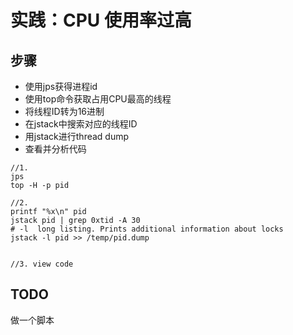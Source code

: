 # 实践：CPU 使用率过高

## 步骤

* 使用jps获得进程id
* 使用top命令获取占用CPU最高的线程
* 将线程ID转为16进制
* 在jstack中搜索对应的线程ID
* 用jstack进行thread dump
* 查看并分析代码

```text
//1. 
jps 
top -H -p pid

//2.
printf "%x\n" pid
jstack pid | grep 0xtid -A 30
# -l  long listing. Prints additional information about locks
jstack -l pid >> /temp/pid.dump 


//3. view code

```

## TODO

做一个脚本



